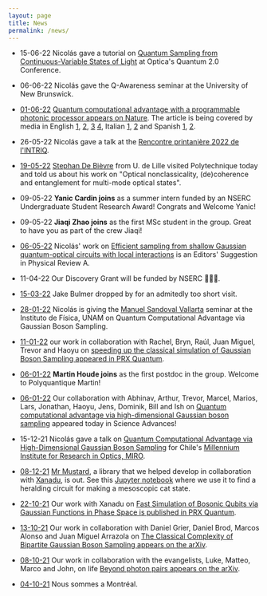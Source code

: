 ```yaml
---
layout: page
title: News  
permalink: /news/
---
```


* 15-06-22 Nicolás gave a tutorial on [Quantum Sampling from Continuous-Variable States of Light](https://www.optica.org/en-us/events/topical_meetings/quantum/schedule/post_session/?sessionid=431301) at Optica's Quantum 2.0 Conference.

* 06-06-22 Nicolás gave the Q-Awareness seminar at the University of New Brunswick.

* [01-06-22](https://twitter.com/polyquantique/status/1532025233506549760) [Quantum computational advantage with a programmable photonic processor appears on Nature](https://www.nature.com/articles/s41586-022-04725-x). The article is being covered by media in English [1](https://www.newscientist.com/article/2322807-advanced-quantum-computer-made-available-to-the-public-for-first-time/?utm_medium=social&utm_campaign=echobox&utm_source=Twitter#Echobox=1654096015), [2](https://www.theglobeandmail.com/business/article-canadian-company-xanadu-achieves-big-leap-forward-in-quantum-computer/), [3](https://arstechnica.com/science/2022/06/manipulating-photons-for-microseconds-tops-9000-years-on-a-supercomputer/?comments=1) [4](https://physicsworld.com/a/xanadu-puts-quantum-advantage-in-the-cloud/), Italian [1](https://www.ansa.it/canale_scienza_tecnica/notizie/fisica_matematica/2022/06/01/risolto-in-36-microsecondi-un-problema-da-9.000-anni-_df3a2af9-2317-443d-8b93-912e7e7f1469.html), [2](https://www.lescienze.it/news/2022/06/03/news/computer_quantistici_supremazia_fotoni_programmabile_temperatura-9513740/) and Spanish [1](https://www.agenciasinc.es/Noticias/Nuevo-procesador-fotonico-para-avanzar-hacia-la-computacion-cuantica), [2](https://www.elespectador.com/ciencia/un-colombiano-en-otro-gran-paso-de-la-computacion-cuantica/).


* 26-05-22 Nicolás gave a talk at the [Rencontre printanière 2022 de l'INTRIQ](https://www.intriq.org/events/rencontre-printaniere-2022-de-lintriq).

* [19-05-22](https://twitter.com/polyquantique/status/1527440814028251138) [Stephan De Bièvre](http://math.univ-lille1.fr/~debievre/) from U. de Lille visited Polytechnique today and told us about his work on "Optical nonclassicality, (de)coherence and entanglement for multi-mode optical states".

* 09-05-22 **Yanic Cardin joins** as a summer intern funded by an NSERC Undergraduate Student Research Award! Congrats and Welcome Yanic!

* 09-05-22 **Jiaqi Zhao joins** as the first MSc student in the group. Great to have you as part of the crew Jiaqi!

* [06-05-22](https://twitter.com/PhysRevA/status/1526193502022995969) Nicolás' work on [Efficient sampling from shallow Gaussian quantum-optical circuits with local interactions](https://journals.aps.org/pra/abstract/10.1103/PhysRevA.105.052412) is an Editors' Suggestion in Physical Review A.

* 11-04-22 Our Discovery Grant will be funded by NSERC 🎉🎉🎉.

* [15-03-22](https://twitter.com/polyquantique/status/1503499889778569221) Jake Bulmer dropped by for an admitedly too short visit.

* [28-01-22](https://twitter.com/IF_UNAM/status/1487138409982439430) Nicolás is giving the [Manuel Sandoval Vallarta](https://en.wikipedia.org/wiki/Manuel_Sandoval_Vallarta) seminar at the Instituto de Física, UNAM on Quantum Computational Advantage via Gaussian Boson Sampling.

* [11-01-22](https://twitter.com/PRX_Quantum/status/1480951141680693256) our work in collaboration with Rachel, Bryn, Raúl, Juan Miguel, Trevor and Haoyu on [speeding up the classical simulation of Gaussian Boson Sampling appeared in PRX Quantum](https://journals.aps.org/prxquantum/abstract/10.1103/PRXQuantum.3.010306).

* [06-01-22](https://twitter.com/polyquantique/status/1479587281912614912) **Martin Houde joins** as the first postdoc in the group. Welcome to Polyquantique Martin! 

* [06-01-22](https://twitter.com/polyquantique/status/1478891012244267008) Our collaboration with Abhinav, Arthur, Trevor, Marcel, Marios, Lars, Jonathan, Haoyu, Jens, Dominik, Bill and Ish on [Quantum computational advantage via high-dimensional Gaussian boson sampling](https://www.science.org/doi/10.1126/sciadv.abi7894) appeared today in Science Advances!

* 15-12-21 Nicolás gave a talk on [Quantum Computational Advantage via High-Dimensional Gaussian Boson Sampling](https://arxiv.org/abs/2102.12474) for Chile's [Millennium Institute for Research in Optics, MIRO](https://www.iniciativamilenio.cl/en/miro-2/).

* [08-12-21](https://twitter.com/polyquantique/status/1468772841722109953) [Mr Mustard](https://github.com/xanaduAI/Mrmustard), a library that we helped develop in collaboration with [Xanadu](https://xanadu.ai), is out. See this [Jupyter notebook](https://github.com/polyquantique/mrmustard_examples/blob/main/making_cats.ipynb) where we use it to find a heralding circuit for making a mesoscopic cat state.

* [22-10-21](https://twitter.com/PRX_Quantum/status/1451591689525731333) Our work with Xanadu on [Fast Simulation of Bosonic Qubits via Gaussian Functions in Phase Space is published in PRX Quantum](https://journals.aps.org/prxquantum/abstract/10.1103/PRXQuantum.2.040315).

* [13-10-21](https://twitter.com/polyquantique/status/1448811012011044867) Our work in collaboration with Daniel Grier, Daniel Brod, Marcos Alonso and Juan Miguel Arrazola on [The Classical Complexity of Bipartite Gaussian Boson Sampling appears on the arXiv](https://arxiv.org/abs/2110.06964).

* [08-10-21](https://twitter.com/polyquantique/status/1447769998403977217) Our work in collaboration with the evangelists, Luke, Matteo, Marco and John, on life [Beyond photon pairs appears on the arXiv](https://arxiv.org/abs/2110.04340).

* [04-10-21](https://twitter.com/polyquantique/status/1445054960471785472) Nous sommes a Montréal.
